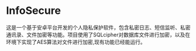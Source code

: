 # InfoSecure
这是一个基于安卓平台开发的个人隐私保护软件，包含私密日志、短信监听、私密通讯录、文件加密等功能。项目使用了SQLcipher对数据库文件进行加密，以及在环境下实现了AES算法对文件进行加密,现有功能已经能运行。
